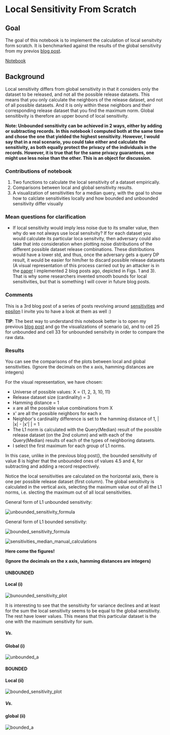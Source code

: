 # Local Sensitivity From Scratch

## Goal

The goal of this notebook is to implement the calculation of local sensitvity form scratch. 
It is benchmarked against the results of the global sensitivity from my previos [blog post](https://github.com/gonzalo-munillag/Blog/blob/main/My_implementations/Global_sensitivity/Global_Sensitivity.ipynb). 

[Notebook](https://github.com/gonzalo-munillag/Blog/blob/main/My_implementations/Local_sensitivity/Local_Sensitivity.ipynb)

## Background

Local sensitivity differs from global sensitivity in that it considers only the dataset to be released, and not all the possible release datasets. 
This means that you only calculate the neighbors of the release dataset, and not of all possible datasets. 
And it is only within these neighbors and their corresponding release dataset that you find the maximum norm. 
Global sensitibvity is therefore an upper bound of local sensitivity. 

**Note: Unbounded sensitivity can be achieved in 2 ways, either by adding or subtracting records. In this notebook I computed both at the same time and chose the one that yielded the highest sensitivity. However, I would say that in a real scenario, you could take either and calculate the sensitivity, as both equally protect the privacy of the individuals in the records. However, it is true that for the same privacy guarantees, one might use less noise than the other. This is an object for discussion.**


### Contributions of notebook


1. Two functions to calculate the local sensitivity of a dataset empirically.
2. Comparisons between local and global sensitivity results.
3. A visualization of sensitivities for a median query, with the goal to show how to calclate sensitivities locally and how bounded and unbounded sensitivity differ visually

### Mean questions for clarification
- If local sensitivity would imply less noise due to its smaller value, then why do we not always use local sensitvity?  If for each dataset you would calculate its particular loca sensitvity, then adversary could also take that into consideration when plotting noise distributions of the different possible dataset release combinations. These distributions would have a lower std, and thus, once the adversary gets a query DP result, it would be easier for him/her to discard possible release datasets (A visual representation of this process carried out by an attacker is in the [paper](https://git.gnunet.org/bibliography.git/plain/docs/Choosing-%CE%B5-2011Lee.pdf) I implemented 2 blog posts ago, depicted in Figs. 1 and 3). That is why some researchers invented smooth bounds for local sensitivities, but that is something I will cover in future blog posts.

### Comments

This is a 3rd blog post of a series of posts revolving around [sensitivities](https://github.com/gonzalo-munillag/Blog/tree/main/My_implementations/Global_sensitivity) and [epsilon](https://github.com/gonzalo-munillag/Blog/tree/main/Extant_Papers_Implementations/A_method_to_choose_epsilon)
I invite you to have a look at them as well :)

**TIP**: The best way to understand this notebook better is to open my previous [blog post](https://github.com/gonzalo-munillag/Blog/blob/main/My_implementations/Global_sensitivity/Global_Sensitivity.ipynb) and go the visualizations of scenario (a), and to cell 25 for unbounded and cell 33 for unbounded sensitvity in order to compare the raw data.

### Results

You can see the comparisons of the plots between local and global sensitivities. (Ignore the decimals on the x axis, hamming distances are integers)

For the visual representation, we have chosen:
- Universe of possible values: X = {1, 2, 3, 10, 11}
- Release dataset size (cardinality) = 3
- Hamming distance = 1
- x are all the possible value combinations from X
- x' are all the possible neighbors for each x
- Neighbor's cardinality difference is set to the hamming distance of 1, | |x| - |x'| | = 1
- The L1 norm is calculated with the Query(Median) result of the possible release dataset (on the 2nd column) and with each of the Query(Median) results of each of the types of neighboring datasets.
- I select the first maximum for each group of L1 norms.

In this case, unlike in the previous blog post(), the bounded sensitivity of value 8 is higher that the unbounded ones of values 4.5 and 4, for subtracting and adding a record respectively. 

Notice the local sensitivities are calculated on the horizontal axis, there is one per possible release dataset (first column). The global sensitivity is calculated in the vertical axis, selecting the maximum value out of all the L1 norms, i.e. slecting the maximum out of all local sensitivities.

General form of L1 unbounded sensitivity:

![unbounded_sensitivity_formula](Images/unbounded_sensitivity_formula.png)

General form of L1 bounded sensitivity:

![bounded_sensitivity_formula](Images/bounded_sensitivity_formula.png)

![sensitivities_median_manual_calculations](Images/sensitivities_median_manual_calculations.png)

**Here come the figures!**

**(Ignore the decimals on the x axis, hamming distances are integers)**

#### UNBOUNDED
#### Local (i)

![bunounded_sensitivity_plot](Images/unbounded_sensitivity_plot.png)

It is interesting to see that the sensitivity for variance declines and at least for the sum the local sensitivity seems to be equal to the global sensitivity. 
The rest have lower values. This means that this particular dataset is the one with the maximum sensitivity for sum. 

##### Vs.

#### Global (i)

![unbounded_a](Images/unbounded_a.png)

#### BOUNDED

#### Local (ii)

![bounded_sensitivity_plot](Images/bounded_sensitivity_plot.png)

##### Vs.

#### global (ii)

![bounded_a](Images/bounded_a.png)
